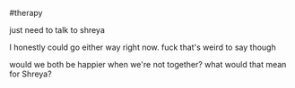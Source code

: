 #therapy 

just need to talk to shreya

 I honestly could go either way right now. fuck that's weird to say though
 
 would we both be happier when we're not together?
 what would that mean for Shreya?
 
 